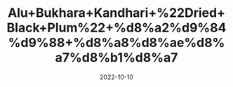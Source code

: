 ---
title: 'Alu+Bukhara+Kandhari+%22Dried+Black+Plum%22+%d8%a2%d9%84%d9%88+%d8%a8%d8%ae%d8%a7%d8%b1%d8%a7'
date: '2022-10-10' 
metatag: '' 
inventory: '0' 
draft: false 
# meta description 
shortDescripton: 'Aloo+Bukhara+contains+antioxidants+that+help+fight+against+free+reactive+species+by+scavenging+them%2c+hence%2c%ef%bf%bdprotecting+against+inflammation.+They+are+also+rich+in+polyphenol+antioxidants+that+have+beneficial+effects+on+your+bone+health%2c+reduce+the+risk+of+diabetes+and+heart+diseases.'
description: 'Dry+Fruit'
longdescription: ''
featured: True
# product Price
price: '200.0'
# Product Short Description
shortDescription: 'Aloo+Bukhara+contains+antioxidants+that+help+fight+against+free+reactive+species+by+scavenging+them%2c+hence%2c%ef%bf%bdprotecting+against+inflammation.+They+are+also+rich+in+polyphenol+antioxidants+that+have+beneficial+effects+on+your+bone+health%2c+reduce+the+risk+of+diabetes+and+heart+diseases.'
productID: '0790EA32-932C-ED11-9968-005056B3A416'
type: 'products'
category: 'Dry+Fruit' 
thumnailproduct: 'https://eraconnect.blob.core.windows.net/product-images/aminsaddiquidawakhana/0790EA32-932C-ED11-9968-005056B3A416.webp' 
images:
  - image: 'https://eraconnect.blob.core.windows.net/product-images/aminsaddiquidawakhana/0790EA32-932C-ED11-9968-005056B3A416.webp'  
Variants:
---